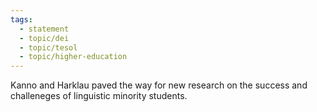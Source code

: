 ```yaml
---
tags:
  - statement
  - topic/dei
  - topic/tesol
  - topic/higher-education
---
```

Kanno and Harklau paved the way for new research on the success and challeneges of linguistic minority students.